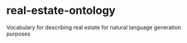 # real-estate-ontology
Vocabulary for describing real estate for natural language generation purposes
